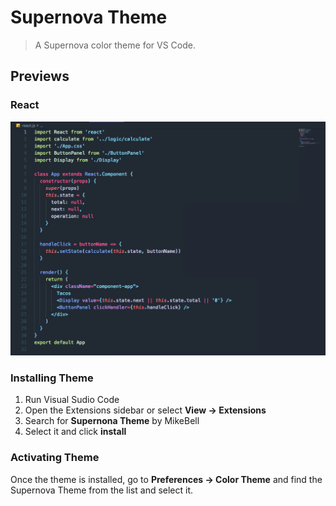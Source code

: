 # Supernova Theme

> A Supernova color theme for VS Code.

## Previews
### React
![alt text](https://github.com/mikeybell/supernova-color-theme/blob/master/previews/supernova_react.png "React Preview")


### Installing Theme
1. Run Visual Sudio Code
2. Open the Extensions sidebar or select **View -> Extensions**
3. Search for **Supernona Theme** by MikeBell
4. Select it and click **install**

### Activating Theme
Once the theme is installed, go to **Preferences -> Color Theme** and find the Supernova Theme from the list and select it.

